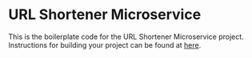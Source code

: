 # URL Shortener Microservice

This is the boilerplate code for the URL Shortener Microservice project. Instructions for building your project can be found at [here](https://www.freecodecamp.org/learn/back-end-development-and-apis/back-end-development-and-apis-projects/url-shortener-microservice).
